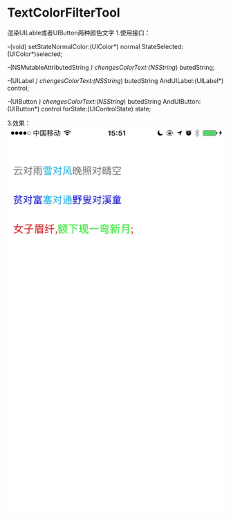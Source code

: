 # TextColorFilterTool
 渲染UILable或者UIButton两种颜色文字
1.使用接口：

-(void) setStateNormalColor:(UIColor*) normal StateSelected:(UIColor*)selected;

-(NSMutableAttributedString *) chengesColorText:(NSString*) butedString;

-(UILabel *) chengesColorText:(NSString*) butedString AndUILabel:(UILabel*) control;

-(UIButton *) chengesColorText:(NSString*) butedString AndUIButton:(UIButton*) control forState:(UIControlState) state; 

3.效果：   
![效果图](渲染效果图.jpg)
